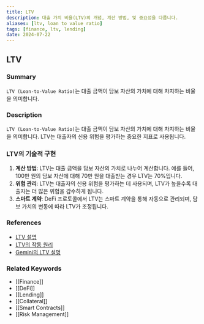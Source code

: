 ```yaml
---
title: LTV
description: 대출 가치 비율(LTV)의 개념, 계산 방법, 및 중요성을 다룹니다.
aliases: [ltv, loan to value ratio]
tags: [finance, ltv, lending]
date: 2024-07-22
---
```


## LTV

### Summary

`LTV (Loan-to-Value Ratio)`는 대출 금액이 담보 자산의 가치에 대해 차지하는 비율을 의미합니다.

### Description

`LTV (Loan-to-Value Ratio)`는 대출 금액이 담보 자산의 가치에 대해 차지하는 비율을 의미합니다. LTV는 대출자의 신용 위험을 평가하는 중요한 지표로 사용됩니다.

### LTV의 기술적 구현

1. **계산 방법**: LTV는 대출 금액을 담보 자산의 가치로 나누어 계산합니다. 예를 들어, 100만 원의 담보 자산에 대해 70만 원을 대출받는 경우 LTV는 70%입니다.
2. **위험 관리**: LTV는 대출자의 신용 위험을 평가하는 데 사용되며, LTV가 높을수록 대출자는 더 많은 위험을 감수하게 됩니다.
3. **스마트 계약**: DeFi 프로토콜에서 LTV는 스마트 계약을 통해 자동으로 관리되며, 담보 가치의 변동에 따라 LTV가 조정됩니다.

### References

- [LTV 설명](https://en.wikipedia.org/wiki/Loan-to-value_ratio)
- [LTV의 작동 원리](https://www.investopedia.com/terms/l/loan-to-value_ratio.asp)
- [Gemini의 LTV 설명](https://www.gemini.com/cryptopedia/search?query=ltv)

### Related Keywords

- [[Finance]]
- [[DeFi]]
- [[Lending]]
- [[Collateral]]
- [[Smart Contracts]]
- [[Risk Management]]
